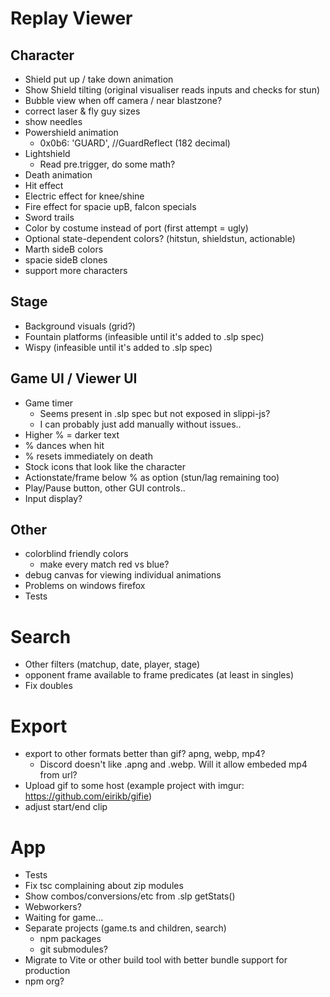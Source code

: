 # Replay Viewer

## Character

- Shield put up / take down animation
- Show Shield tilting (original visualiser reads inputs and checks for stun)
- Bubble view when off camera / near blastzone?
- correct laser & fly guy sizes
- show needles
- Powershield animation
  - 0x0b6: 'GUARD', //GuardReflect (182 decimal)
- Lightshield
  - Read pre.trigger, do some math?
- Death animation
- Hit effect
- Electric effect for knee/shine
- Fire effect for spacie upB, falcon specials
- Sword trails
- Color by costume instead of port (first attempt = ugly)
- Optional state-dependent colors? (hitstun, shieldstun, actionable)
- Marth sideB colors
- spacie sideB clones
- support more characters

## Stage

- Background visuals (grid?)
- Fountain platforms (infeasible until it's added to .slp spec)
- Wispy (infeasible until it's added to .slp spec)

## Game UI / Viewer UI

- Game timer
  - Seems present in .slp spec but not exposed in slippi-js?
  - I can probably just add manually without issues..
- Higher % = darker text
- % dances when hit
- % resets immediately on death
- Stock icons that look like the character
- Actionstate/frame below % as option (stun/lag remaining too)
- Play/Pause button, other GUI controls..
- Input display?

## Other

- colorblind friendly colors
  - make every match red vs blue?
- debug canvas for viewing individual animations
- Problems on windows firefox
- Tests

# Search

- Other filters (matchup, date, player, stage)
- opponent frame available to frame predicates (at least in singles)
- Fix doubles

# Export

- export to other formats better than gif? apng, webp, mp4?
  - Discord doesn't like .apng and .webp. Will it allow embeded mp4 from url?
- Upload gif to some host (example project with imgur: https://github.com/eirikb/gifie)
- adjust start/end clip

# App

- Tests
- Fix tsc complaining about zip modules
- Show combos/conversions/etc from .slp getStats()
- Webworkers?
- Waiting for game...
- Separate projects (game.ts and children, search)
  - npm packages
  - git submodules?
- Migrate to Vite or other build tool with better bundle support for production
- npm org?